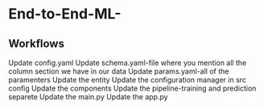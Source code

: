 # End-to-End-ML-



## Workflows
Update config.yaml
Update schema.yaml-file where you mention all the column section we have in our data
Update params.yaml-all of the paramenters
Update the entity
Update the configuration manager in src config
Update the components
Update the pipeline-training and prediction separete
Update the main.py
Update the app.py